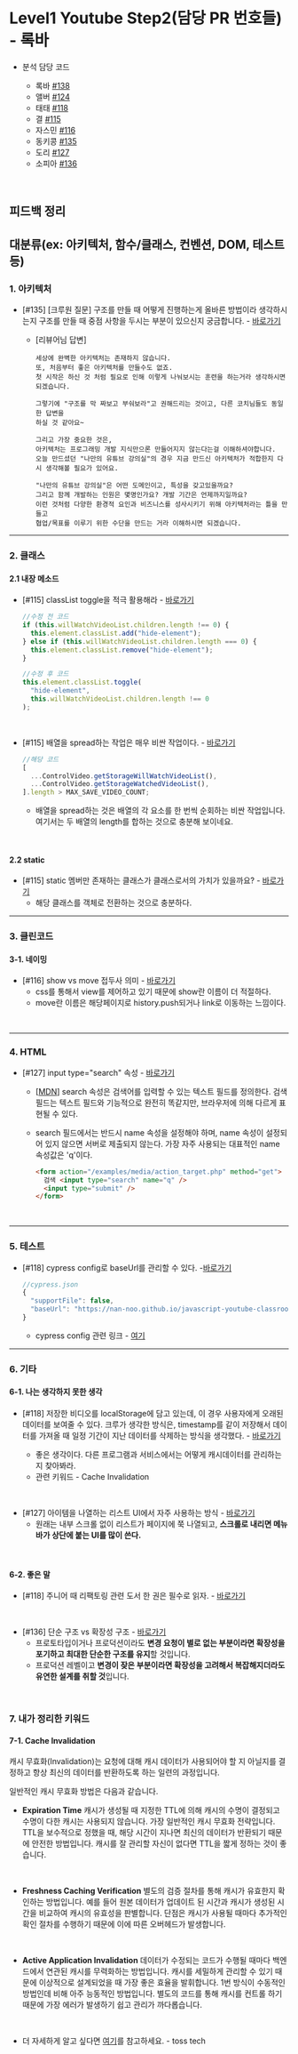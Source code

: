 # Level1 Youtube Step2(담당 PR 번호들) - 록바

- 분석 담당 코드

  - 록바 [#138](https://github.com/woowacourse/javascript-youtube-classroom/pull/138)
  - 앨버 [#124](https://github.com/woowacourse/javascript-youtube-classroom/pull/124)
  - 태태 [#118](https://github.com/woowacourse/javascript-youtube-classroom/pull/118)
  - 결 [#115](https://github.com/woowacourse/javascript-youtube-classroom/pull/115)
  - 자스민 [#116](https://github.com/woowacourse/javascript-youtube-classroom/pull/116)
  - 동키콩 [#135](https://github.com/woowacourse/javascript-youtube-classroom/pull/135)
  - 도리 [#127](https://github.com/woowacourse/javascript-youtube-classroom/pull/127)
  - 소피아 [#136](https://github.com/woowacourse/javascript-youtube-classroom/pull/136)

<br>

## 피드백 정리

## 대분류(ex: 아키텍처, 함수/클래스, 컨벤션, DOM, 테스트 등)

### 1. 아키텍처

- [#135] [크루원 질문] 구조를 만들 때 어떻게 진행하는게 올바른 방법이라 생각하시는지 구조를 만들 때 중점 사항을 두시는 부분이 있으신지 궁금합니다. - [바로가기](https://github.com/woowacourse/javascript-youtube-classroom/pull/135#pullrequestreview-915496528)

  - [리뷰어님 답변]

    ```
    세상에 완벽한 아키텍처는 존재하지 않습니다.
    또, 처음부터 좋은 아키텍처를 만들수도 없죠.
    첫 시작은 하신 것 처럼 필요로 인해 이렇게 나눠보시는 훈련을 하는거라 생각하시면 되겠습니다.

    그렇기에 "구조를 막 짜보고 부숴보라"고 권해드리는 것이고, 다른 코치님들도 동일한 답변을
    하실 것 같아요~

    그리고 가장 중요한 것은,
    아키텍처는 프로그래밍 개발 지식만으론 만들어지지 않는다는걸 이해하셔야합니다.
    오늘 만드셨던 "나만의 유튜브 강의실"의 경우 지금 만드신 아키텍처가 적합한지 다시 생각해볼 필요가 있어요.

    "나만의 유튜브 강의실"은 어떤 도메인이고, 특성을 갖고있을까요?
    그리고 함께 개발하는 인원은 몇명인가요? 개발 기간은 언제까지일까요?
    이런 것처럼 다양한 환경적 요인과 비즈니스를 성사시키기 위해 아키텍처라는 틀을 만들고
    협업/목표를 이루기 위한 수단을 만드는 거라 이해하시면 되겠습니다.
    ```

---

### 2. 클래스

#### 2.1 내장 메소드

- [#115] classList toggle을 적극 활용해라 - [바로가기](https://github.com/woowacourse/javascript-youtube-classroom/pull/115#discussion_r830433395)

  ```jsx
  //수정 전 코드
  if (this.willWatchVideoList.children.length !== 0) {
    this.element.classList.add("hide-element");
  } else if (this.willWatchVideoList.children.length === 0) {
    this.element.classList.remove("hide-element");
  }

  //수정 후 코드
  this.element.classList.toggle(
    "hide-element",
    this.willWatchVideoList.children.length !== 0
  );
  ```

<br>

- [#115] 배열을 spread하는 작업은 매우 비싼 작업이다. - [바로가기](https://github.com/woowacourse/javascript-youtube-classroom/pull/115#discussion_r830436124)
  ```jsx
  //해당 코드
  [
    ...ControlVideo.getStorageWillWatchVideoList(),
    ...ControlVideo.getStorageWatchedVideoList(),
  ].length > MAX_SAVE_VIDEO_COUNT;
  ```
  - 배열을 spread하는 것은 배열의 각 요소를 한 번씩 순회하는 비싼 작업입니다.
    여기서는 두 배열의 length를 합하는 것으로 충분해 보이네요.

<br>

#### 2.2 static

- [#115] static 멤버만 존재하는 클래스가 클래스로서의 가치가 있을까요? - [바로가기](https://github.com/woowacourse/javascript-youtube-classroom/pull/115#discussion_r830430735)
  - 해당 클래스를 객체로 전환하는 것으로 충분하다.

---

### 3. 클린코드

#### 3-1. 네이밍

- [#116] show vs move 접두사 의미 - [바로가기](https://github.com/woowacourse/javascript-youtube-classroom/pull/116#discussion_r830470580)
  - css를 통해서 view를 제어하고 있기 때문에 show란 이름이 더 적절하다.
  - move란 이름은 해당페이지로 history.push되거나 link로 이동하는 느낌이다.

<br>

---

### 4. HTML

- [#127] input type="search" 속성 - [바로가기](https://github.com/woowacourse/javascript-youtube-classroom/pull/127#discussion_r830486205)

  - [[MDN](https://developer.mozilla.org/en-US/docs/Web/HTML/Element/input/search)] search 속성은 검색어를 입력할 수 있는 텍스트 필드를 정의한다. 검색 필드는 텍스트 필드와 기능적으로 완전히 똑같지만, 브라우저에 의해 다르게 표현될 수 있다.
  - search 필드에서는 반드시 name 속성을 설정해야 하며, name 속성이 설정되어 있지 않으면 서버로 제출되지 않는다. 가장 자주 사용되는 대표적인 name 속성값은 'q'이다.

    ```html
    <form action="/examples/media/action_target.php" method="get">
      검색 <input type="search" name="q" />
      <input type="submit" />
    </form>
    ```

<br>

---

### 5. 테스트

- [#118] cypress config로 baseUrl를 관리할 수 있다. -[바로가기](https://github.com/woowacourse/javascript-youtube-classroom/pull/118#discussion_r830497307)
  ```jsx
  //cypress.json
  {
    "supportFile": false,
    "baseUrl": "https://nan-noo.github.io/javascript-youtube-classroom"
  }
  ```
  - cypress config 관련 링크 - [여기](https://docs.cypress.io/guides/references/configuration#cypress-json)

---

### 6. 기타

#### 6-1. 나는 생각하지 못한 생각

- [#118] 저장한 비디오를 localStorage에 담고 있는데, 이 경우 사용자에게 오래된 데이터를 보여줄 수 있다. 크루가 생각한 방식은, timestamp를 같이 저장해서 데이터를 가져올 때 일정 기간이 지난 데이터를 삭제하는 방식을 생각했다. - [바로가기](https://github.com/woowacourse/javascript-youtube-classroom/pull/118#issue-1173685271)

  - 좋은 생각이다. 다른 프로그램과 서비스에서는 어떻게 캐시데이터를 관리하는지 찾아봐라.
  - 관련 키워드 - Cache Invalidation

<br>

- [#127] 아이템을 나열하는 리스트 UI에서 자주 사용하는 방식 - [바로가기](https://github.com/woowacourse/javascript-youtube-classroom/pull/127#discussion_r830480679)
  - 원래는 내부 스크롤 없이 리스트가 페이지에 쭉 나열되고, **스크롤로 내리면 메뉴 바가 상단에 붙는 UI를 많이 쓴다.**

<br>

#### 6-2. 좋은 말

- [#118] 주니어 때 리팩토링 관련 도서 한 권은 필수로 읽자. - [바로가기](https://github.com/woowacourse/javascript-youtube-classroom/pull/118#pullrequestreview-915012855)

<br>

- [#136] 단순 구조 vs 확장성 구조 - [바로가기](https://github.com/woowacourse/javascript-youtube-classroom/pull/136#pullrequestreview-915020902)
  - 프로토타입이거나 프로덕션이라도 **변경 요청이 별로 없는 부분이라면 확장성을 포기하고 최대한 단순한 구조를 유지**할 것입니다.
  - 프로덕션 레벨이고 **변경이 잦은 부분이라면 확장성을 고려해서 복잡해지더라도 유연한 설계를 취할 것**입니다.

<br>

### 7. 내가 정리한 키워드

#### 7-1. Cache Invalidation

캐시 무효화(Invalidation)는 요청에 대해 캐시 데이터가 사용되어야 할 지 아닐지를 결정하고 항상 최신의 데이터를 반환하도록 하는 일련의 과정입니다.

일반적인 캐시 무효화 방법은 다음과 같습니다.

- **Expiration Time**
  캐시가 생성될 때 지정한 TTL에 의해 캐시의 수명이 결정되고 수명이 다한 캐시는 사용되지 않습니다. 가장 일반적인 캐시 무효화 전략입니다.
  TTL을 보수적으로 정했을 때, 해당 시간이 지나면 최신의 데이터가 반환되기 때문에 안전한 방법입니다. 캐시를 잘 관리할 자신이 없다면 TTL을 짧게 정하는 것이 좋습니다.

<br>

- **Freshness Caching Verification**
  별도의 검증 절차를 통해 캐시가 유효한지 확인하는 방법입니다.
  예를 들어 원본 데이터가 업데이트 된 시간과 캐시가 생성된 시간을 비교하여 캐시의 유효성을 판별합니다. 단점은 캐시가 사용될 때마다 추가적인 확인 절차를 수행하기 때문에 이에 따른 오버헤드가 발생합니다.

<br>

- **Active Application Invalidation**
  데이터가 수정되는 코드가 수행될 때마다 백엔드에서 연관된 캐시를 무력화하는 방법입니다. 캐시를 세밀하게 관리할 수 있기 때문에 이상적으로 설계되었을 때 가장 좋은 효율을 발휘합니다. 1번 방식이 수동적인 방법인데 비해 아주 능동적인 방법입니다. 별도의 코드를 통해 캐시를 컨트롤 하기 때문에 가장 에러가 발생하기 쉽고 관리가 까다롭습니다.

<br>

- 더 자세하게 알고 싶다면 [여기](https://toss.tech/article/smart-web-service-cache)를 참고하세요. - toss tech
